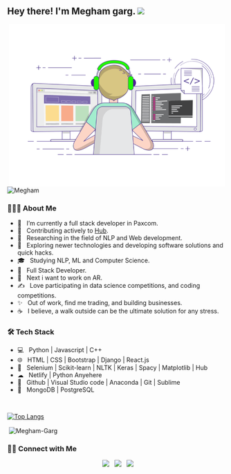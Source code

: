 <h2> Hey there! I'm Megham garg. <img src="https://github.com/souvikguria98/souvikguria98/blob/master/Hi.gif" width="25"></h2>
<img align="right" alt="GIF" src="https://raw.githubusercontent.com/devSouvik/devSouvik/master/gif3.gif" width="500"/>
<p align="left"> <img   src="https://komarev.com/ghpvc/?username=Megham-garg" alt="Megham" /> </p>
<h3> 👨🏻‍💻 About Me </h3>

- 🔭 &nbsp; I’m currently a full stack developer in Paxcom.
- 📎  &nbsp; Contributing actively to [Hub](https://github.com/Megham-Garg/Megham-Garg/). 
- 🔎 &nbsp; Researching in the field of NLP and Web development.
- 🤔 &nbsp; Exploring newer technologies and developing software solutions and quick hacks.
- 🎓 &nbsp; Studying NLP, ML and Computer Science.
- 💼 &nbsp; Full Stack Developer.
- 🌱 &nbsp; Next i want to work on AR.
- ✍️ &nbsp; Love participating in data science competitions, and coding competitions.
- ✨ &nbsp; Out of work, find me trading, and building businesses.
- ☕ &nbsp; I believe, a walk outside can be the ultimate solution for any stress.

<h3>🛠 Tech Stack</h3>

- 💻 &nbsp; Python | Javascript | C++
- 🌐 &nbsp; HTML | CSS | Bootstrap | Django | React.js
- 🐍 &nbsp; Selenium | Scikit-learn | NLTK | Keras | Spacy | Matplotlib | Hub
- ☁ &nbsp; Netlify | Python Anyehere
- 🔧 &nbsp; Github | Visual Studio code | Anaconda | Git | Sublime 
- 🔎 &nbsp; MongoDB | PostgreSQL

</br>

[![Top Langs](https://github-readme-stats.vercel.app/api/top-langs/?username=Megham-Garg&layout=compact&text_color=daf7dc&bg_color=151515)](https://github.com/Megham-Garg/github-readme-stats)

<p>&nbsp;<img align="center" src="https://github-readme-stats.vercel.app/api?username=Megham-Garg&show_icons=true&locale=en&theme=radical" alt="Megham-Garg" /></p>


<h3> 🤝🏻 Connect with Me </h3>

<p align="center">
&nbsp; <a href="https://www.instagram.com/meghamgarg/" target="_blank" rel="noopener noreferrer"><img src="https://img.icons8.com/plasticine/100/000000/instagram-new.png" width="50" /></a>  
&nbsp; <a href="https://www.linkedin.com/in/megham-garg/" target="_blank" rel="noopener noreferrer"><img src="https://img.icons8.com/plasticine/100/000000/linkedin.png" width="50" /></a>
&nbsp; <a href="mailto:gargmegham3@gmail.com" target="_blank" rel="noopener noreferrer"><img src="https://img.icons8.com/plasticine/100/000000/gmail.png"  width="50" /></a>

</p>

